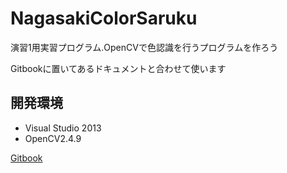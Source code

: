 # NagasakiColorSaruku
演習1用実習プログラム.OpenCVで色認識を行うプログラムを作ろう

Gitbookに置いてあるドキュメントと合わせて使います

## 開発環境

* Visual Studio 2013
* OpenCV2.4.9

[Gitbook](https://www.gitbook.com/book/reiji1020/play-opencv/details)
